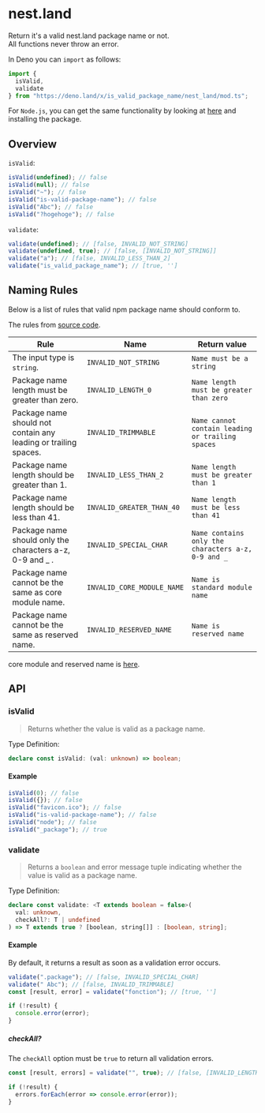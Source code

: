 # nest.land

Return it's a valid nest.land package name or not.  
All functions never throw an error.

In Deno you can `import` as follows:

```ts
import {
  isValid,
  validate
} from "https://deno.land/x/is_valid_package_name/nest_land/mod.ts";
```

For `Node.js`, you can get the same functionality by looking at [here](../README.md) and installing the package.

## Overview

`isValid`:

```ts
isValid(undefined); // false
isValid(null); // false
isValid("~"); // false
isValid("is-valid-package-name"); // false
isValid("Abc"); // false
isValid("?hogehoge"); // false
```

`validate`:

```ts
validate(undefined); // [false, INVALID_NOT_STRING]
validate(undefined, true); // [false, [INVALID_NOT_STRING]]
validate("a"); // [false, INVALID_LESS_THAN_2]
validate("is_valid_package_name"); // [true, '']
```

## Naming Rules

Below is a list of rules that valid npm package name should conform to.

The rules from [source code](https://github.com/nestdotland/x/blob/master/src/routes/package.ts#L94).

| Rule                                                            | Name                       | Return value                                       |
| --------------------------------------------------------------- | -------------------------- | -------------------------------------------------- |
| The input type is `string`.                                     | `INVALID_NOT_STRING`       | `Name must be a string`                            |
| Package name length must be greater than zero.                  | `INVALID_LENGTH_0`         | `Name length must be greater than zero`            |
| Package name should not contain any leading or trailing spaces. | `INVALID_TRIMMABLE`        | `Name cannot contain leading or trailing spaces`   |
| Package name length should be greater than 1.                   | `INVALID_LESS_THAN_2`      | `Name length must be greater than 1`               |
| Package name length should be less than 41.                     | `INVALID_GREATER_THAN_40`  | `Name length must be less than 41`                 |
| Package name should only the characters a-z, 0-9 and \_ .       | `INVALID_SPECIAL_CHAR`     | `Name contains only the characters a-z, 0-9 and _` |
| Package name cannot be the same as core module name.            | `INVALID_CORE_MODULE_NAME` | `Name is standard module name`                     |
| Package name cannot be the same as reserved name.               | `INVALID_RESERVED_NAME`    | `Name is reserved name`                            |

core module and reserved name is [here](./_constants.ts#L7).

## API

### isValid

> Returns whether the value is valid as a package name.

Type Definition:

```ts
declare const isValid: (val: unknown) => boolean;
```

#### Example

```ts
isValid(0); // false
isValid({}); // false
isValid("favicon.ico"); // false
isValid("is-valid-package-name"); // false
isValid("node"); // false
isValid("_package"); // true
```

### validate

> Returns a `boolean` and error message tuple indicating whether the value is valid as a package name.

Type Definition:

```ts
declare const validate: <T extends boolean = false>(
  val: unknown,
  checkAll?: T | undefined
) => T extends true ? [boolean, string[]] : [boolean, string];
```

#### Example

By default, it returns a result as soon as a validation error occurs.

```ts
validate(".package"); // [false, INVALID_SPECIAL_CHAR]
validate(" Abc"); // [false, INVALID_TRIMMABLE]
const [result, error] = validate("fonction"); // [true, '']

if (!result) {
  console.error(error);
}
```

##### checkAll?

The `checkAll` option must be `true` to return all validation errors.

```ts
const [result, errors] = validate("", true); // [false, [INVALID_LENGTH_0, INVALID_LESS_THAN_2, INVALID_SPECIAL_CHAR]]

if (!result) {
  errors.forEach(error => console.error(error));
}
```
